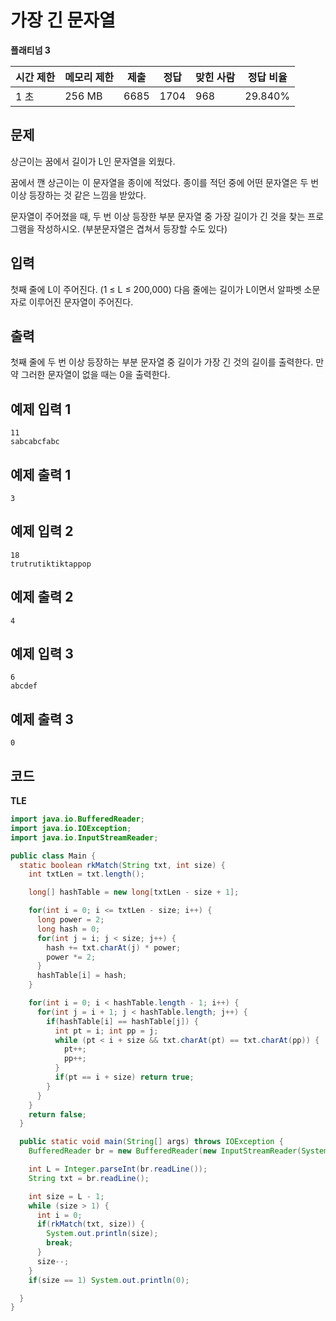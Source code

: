 # 가장 긴 문자열

**플래티넘 3**

|시간 제한|	메모리 제한|	제출|	정답|	맞힌 사람|	정답 비율|
|---|---|---|---|---|---|
|1 초|	256 MB|	6685|	1704|	968	|29.840%|

## 문제

상근이는 꿈에서 길이가 L인 문자열을 외웠다.

꿈에서 깬 상근이는 이 문자열을 종이에 적었다. 종이를 적던 중에 어떤 문자열은 두 번 이상 등장하는 것 같은 느낌을 받았다.

문자열이 주어졌을 때, 두 번 이상 등장한 부분 문자열 중 가장 길이가 긴 것을 찾는 프로그램을 작성하시오. (부분문자열은 겹쳐서 등장할 수도 있다)

## 입력 

첫째 줄에 L이 주어진다. (1 ≤ L ≤ 200,000) 다음 줄에는 길이가 L이면서 알파벳 소문자로 이루어진 문자열이 주어진다.

## 출력 

첫째 줄에 두 번 이상 등장하는 부분 문자열 중 길이가 가장 긴 것의 길이를 출력한다. 만약 그러한 문자열이 없을 때는 0을 출력한다.

## 예제 입력 1

```
11
sabcabcfabc
```

## 예제 출력 1

```
3
```

## 예제 입력 2

```
18
trutrutiktiktappop
```

## 예제 출력 2

```
4
```

## 예제 입력 3

```
6
abcdef
```

## 예제 출력 3

```
0
```

## 코드

**TLE**

```java
import java.io.BufferedReader;
import java.io.IOException;
import java.io.InputStreamReader;

public class Main {
  static boolean rkMatch(String txt, int size) {
    int txtLen = txt.length();

    long[] hashTable = new long[txtLen - size + 1];

    for(int i = 0; i <= txtLen - size; i++) {
      long power = 2;
      long hash = 0;
      for(int j = i; j < size; j++) {
        hash += txt.charAt(j) * power;
        power *= 2;
      }
      hashTable[i] = hash;
    }

    for(int i = 0; i < hashTable.length - 1; i++) {
      for(int j = i + 1; j < hashTable.length; j++) {
        if(hashTable[i] == hashTable[j]) {
          int pt = i; int pp = j;
          while (pt < i + size && txt.charAt(pt) == txt.charAt(pp)) {
            pt++;
            pp++;
          }
          if(pt == i + size) return true;
        }
      }
    }
    return false;
  }

  public static void main(String[] args) throws IOException {
    BufferedReader br = new BufferedReader(new InputStreamReader(System.in));

    int L = Integer.parseInt(br.readLine());
    String txt = br.readLine();

    int size = L - 1;
    while (size > 1) {
      int i = 0;
      if(rkMatch(txt, size)) {
        System.out.println(size);
        break;
      }
      size--;
    }
    if(size == 1) System.out.println(0);

  }
}
```